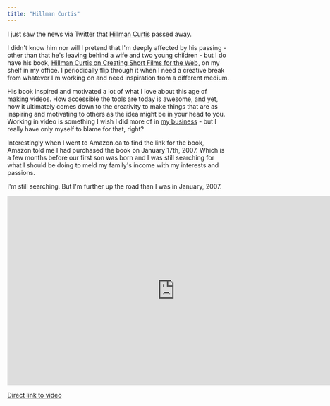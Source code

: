 ```yaml
---
title: "Hillman Curtis"
---
```

<p>I just saw the news via Twitter that <a href="https://hillmancurtis.com/">Hillman Curtis</a> passed away.</p>
<p>I didn't know him nor will I pretend that I'm deeply affected by his passing - other than that he's leaving behind a wife and two young children - but I do have his book, <a href="https://www.amazon.ca/gp/product/0321278917/ref=as_li_ss_tl?ie=UTF8&tag=farawsoclos0a-20&linkCode=as2&camp=15121&creative=390961&creativeASIN=0321278917">Hillman Curtis on Creating Short Films for the Web</a><img src="https://www.assoc-amazon.ca/e/ir?t=farawsoclos0a-20&l=as2&o=15&a=0321278917" width="1" height="1" border="0" alt="" style="border:none !important; margin:0px !important;" />, on my shelf in my office. I periodically flip through it when I need a creative break from whatever I'm working on and need inspiration from a different medium.</p>
<p>His book inspired and motivated a lot of what I love about this age of making videos. How accessible the tools are today is awesome, and yet, how it ultimately comes down to the creativity to make things that are as inspiring and motivating to others as the idea might be in your head to you. Working in video is something I wish I did more of in <a href="https://lemonproductions.ca">my business</a> - but I really have only myself to blame for that, right?</p>
<p>Interestingly when I went to Amazon.ca to find the link for the book, Amazon told me I had purchased the book on January 17th, 2007. Which is a few months before our first son was born and I was still searching for what I should be doing to meld my family's income with my interests and passions.</p>
<p>I'm still searching. But I'm further up the road than I was in January, 2007.</p>
<p><iframe src="https://player.vimeo.com/video/38130536?title=0&amp;byline=0&amp;portrait=0&amp;color=ff9933" width="760" height="428" frameborder="0" webkitAllowFullScreen mozallowfullscreen allowFullScreen></iframe></p>
<p><a href="https://vimeo.com/38130536">Direct link to video</a></p>
